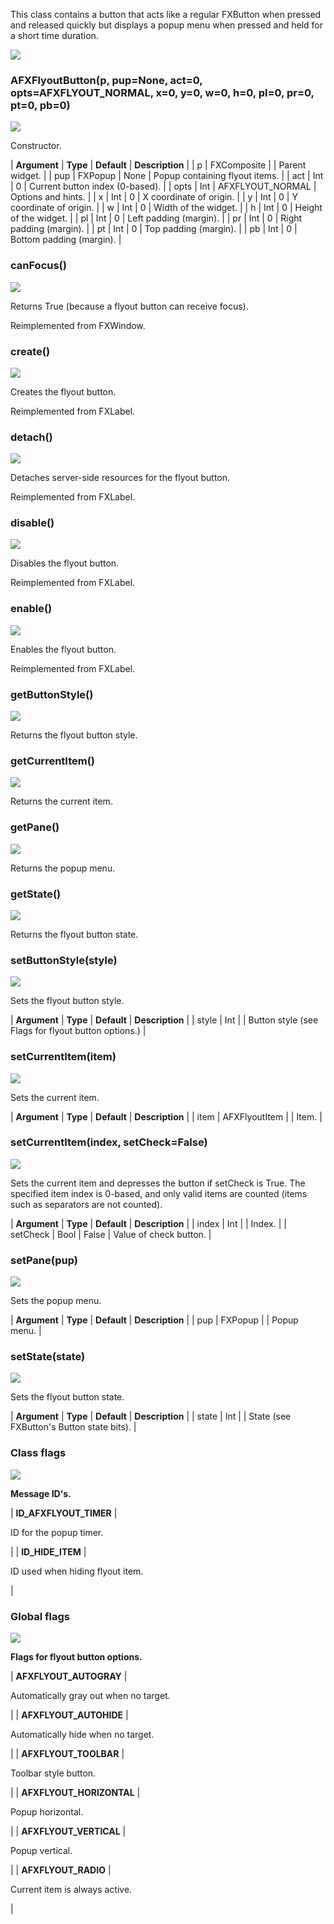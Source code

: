 This class contains a button that acts like a regular FXButton when pressed and released quickly but displays a popup menu when pressed and held for a short time duration.

![](https://help.3ds.com/2023/English/DSSIMULIA_Established/SIMACAERefImages/gui-afxflyoutbutton.png)

### AFXFlyoutButton(p, pup=None, act=0, opts=AFXFLYOUT_NORMAL, x=0, y=0, w=0, h=0, pl=0, pr=0, pt=0, pb=0)  
![](https://help.3ds.com/2023/English/DSSIMULIA_Established/IconsReference/butix_top_wline.png)

Constructor.

| **Argument** | **Type** | **Default** | **Description** |
| p | FXComposite |   | Parent widget. |
| pup | FXPopup | None | Popup containing flyout items. |
| act | Int | 0 | Current button index (0-based). |
| opts | Int | AFXFLYOUT_NORMAL | Options and hints. |
| x | Int | 0 | X coordinate of origin. |
| y | Int | 0 | Y coordinate of origin. |
| w | Int | 0 | Width of the widget. |
| h | Int | 0 | Height of the widget. |
| pl | Int | 0 | Left padding (margin). |
| pr | Int | 0 | Right padding (margin). |
| pt | Int | 0 | Top padding (margin). |
| pb | Int | 0 | Bottom padding (margin). |

### canFocus()  
![](https://help.3ds.com/2023/English/DSSIMULIA_Established/IconsReference/butix_top_wline.png)

Returns True (because a flyout button can receive focus).

Reimplemented from FXWindow.

### create()  
![](https://help.3ds.com/2023/English/DSSIMULIA_Established/IconsReference/butix_top_wline.png)

Creates the flyout button.

Reimplemented from FXLabel.

### detach()  
![](https://help.3ds.com/2023/English/DSSIMULIA_Established/IconsReference/butix_top_wline.png)

Detaches server-side resources for the flyout button.

Reimplemented from FXLabel.

### disable()  
![](https://help.3ds.com/2023/English/DSSIMULIA_Established/IconsReference/butix_top_wline.png)

Disables the flyout button.

Reimplemented from FXLabel.

### enable()  
![](https://help.3ds.com/2023/English/DSSIMULIA_Established/IconsReference/butix_top_wline.png)

Enables the flyout button.

Reimplemented from FXLabel.

### getButtonStyle()  
![](https://help.3ds.com/2023/English/DSSIMULIA_Established/IconsReference/butix_top_wline.png)

Returns the flyout button style.

### getCurrentItem()  
![](https://help.3ds.com/2023/English/DSSIMULIA_Established/IconsReference/butix_top_wline.png)

Returns the current item.

### getPane()  
![](https://help.3ds.com/2023/English/DSSIMULIA_Established/IconsReference/butix_top_wline.png)

Returns the popup menu.

### getState()  
![](https://help.3ds.com/2023/English/DSSIMULIA_Established/IconsReference/butix_top_wline.png)

Returns the flyout button state.

### setButtonStyle(style)  
![](https://help.3ds.com/2023/English/DSSIMULIA_Established/IconsReference/butix_top_wline.png)

Sets the flyout button style.

| **Argument** | **Type** | **Default** | **Description** |
| style | Int |   | Button style (see Flags for flyout button options.) |

### setCurrentItem(item)  
![](https://help.3ds.com/2023/English/DSSIMULIA_Established/IconsReference/butix_top_wline.png)

Sets the current item.

| **Argument** | **Type** | **Default** | **Description** |
| item | AFXFlyoutItem |   | Item. |

### setCurrentItem(index, setCheck=False)  
![](https://help.3ds.com/2023/English/DSSIMULIA_Established/IconsReference/butix_top_wline.png)

Sets the current item and depresses the button if setCheck is True. The specified item index is 0-based, and only valid items are counted (items such as separators are not counted).

| **Argument** | **Type** | **Default** | **Description** |
| index | Int |   | Index. |
| setCheck | Bool | False | Value of check button. |

### setPane(pup)  
![](https://help.3ds.com/2023/English/DSSIMULIA_Established/IconsReference/butix_top_wline.png)

Sets the popup menu.

| **Argument** | **Type** | **Default** | **Description** |
| pup | FXPopup |   | Popup menu. |

### setState(state)  
![](https://help.3ds.com/2023/English/DSSIMULIA_Established/IconsReference/butix_top_wline.png)

Sets the flyout button state.

| **Argument** | **Type** | **Default** | **Description** |
| state | Int |   | State (see FXButton's Button state bits). |

### Class flags  
![](https://help.3ds.com/2023/English/DSSIMULIA_Established/IconsReference/butix_top_wline.png)


**Message ID's.**

| **ID\_AFXFLYOUT\_TIMER** | 

ID for the popup timer.

 |
| **ID\_HIDE\_ITEM** | 

ID used when hiding flyout item.

 |

### Global flags  
![](https://help.3ds.com/2023/English/DSSIMULIA_Established/IconsReference/butix_top_wline.png)


**Flags for flyout button options.**

| **AFXFLYOUT_AUTOGRAY** | 

Automatically gray out when no target.

 |
| **AFXFLYOUT_AUTOHIDE** | 

Automatically hide when no target.

 |
| **AFXFLYOUT_TOOLBAR** | 

Toolbar style button.

 |
| **AFXFLYOUT_HORIZONTAL** | 

Popup horizontal.

 |
| **AFXFLYOUT_VERTICAL** | 

Popup vertical.

 |
| **AFXFLYOUT_RADIO** | 

Current item is always active.

 |